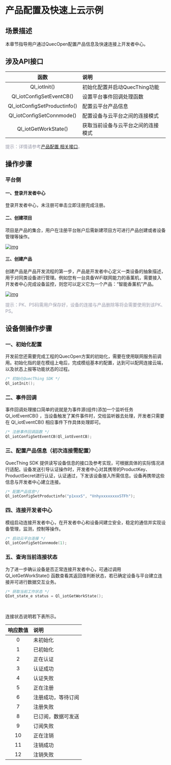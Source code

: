 # 产品配置及快速上云示例


## __场景描述__
本章节指导用户通过QuecOpen配置产品信息及快速连接上开发者中心。

## __涉及API接口__

 | 函数 | 说明  |
|:--------:| :-------------|
|  Ql_iotInit() | 初始化配置并启动QuecThing功能 |
| Ql_iotConfigSetEventCB()| 设置平台事件回调处理函数|
|Ql_iotConfigSetProductinfo()| 配置云平台产品信息| 
| Ql_iotConfigSetConnmode() | 配置设备与云平台之间的连接模式 |
| Ql_iotGetWorkState()  | 获取当前设备与云平台之间的连接模式 |

<font color=#999AAA >提示：详情请参考[产品配置 相关接口](/deviceDevelop/wifi/QuecOpen/api/wifi-quecopen-api-02.md)。</font>




## __操作步骤__
### __平台侧__
#### __一、登录开发者中心__
登录<a :href="toDevelopCenter()" target="_blank">开发者中心</a>，未注册可单击<a :href="toDevelopCenter('registerType')" target="_blank">立即注册</a>完成注册。
#### __二、创建项目__
项目是产品的集合，用户在注册平台账户后需新建项目方可进行产品创建或者设备管理等操作。

<a data-fancybox title="img" href="/deviceDevelop/wifi/QuecOpen/resource/Connect_cloud/Example-01.png">![img](/deviceDevelop/wifi/QuecOpen/resource/Connect_cloud/Example-01.png)</a>

#### __三、创建产品__
创建产品是产品开发流程的第一步，产品是开发者中心定义一类设备的抽象描述，用于对同类设备进行管理。例如您有一台具备WiFi联网能力的香薰机，需要接入开发者中心完成设备监控，则您可以定义它为一个产品：“智能香薰机”产品。

<a data-fancybox title="img" href="/deviceDevelop/wifi/QuecOpen/resource/Connect_cloud/Example-02.png">![img](/deviceDevelop/wifi/QuecOpen/resource/Connect_cloud/Example-02.png)</a>

<font color=#999AAA >提示：PK、PS码需用户保存好，设备的连接与产品删除等将会需要使用到该PK、PS。</font>

## __设备侧操作步骤__
### __一、初始化配置__
开发前您还需要完成工程的QuecOpen方案的初始化，需要在使用联网服务前调用。初始化指的是在模组上电后，完成模组基本的配置，达到可以配网连接云端，以及状态上报等功能状态的过程。
```c
/* 初始化QuecThing SDK */
Ql_iotInit();
```
### __二、事件回调__
事件回调处理接口简单的说就是为事件源(组件)添加一个监听任务 Ql_iotEventCB() ，当设备触发了某件事件时，交给监听器去处理，开发者只需要在 Ql_iotEventCB() 相应事件下作具体处理即可。

```c
/* 注册事件回调函数 */
Ql_iotConfigSetEventCB(Ql_iotEventCB);
```
### __三、配置产品信息（初次连接需配置）__

QuecThing SDK 提供读写设备信息的接口及参考实现，可根据具体的实际情况进行适配。设备发送引导认证操作时，开发者中心对其携带的ProductKey、ProductSecret进行认证，认证通过，下发该设备接入所需信息。设备再携带这些信息与开发者中心建立连接。
```c
/* 配置产品信息*/
Ql_iotConfigSetProductinfo("p1xxxS", "VnhyxxxxxxxxSTFh");
```


### __四、连接开发者中心__
模组启动连接开发者中心，在开发者中心和设备间建立安全，稳定的通信并实现设备管理，监测，控制等操作。
 ```c
/* 启动云平台连接 */
Ql_iotConfigSetConnmode(1);
```

### __五、查询当前连接状态__

为了进一步确认设备是否正常连接开发者中心，可通过调用 Ql_iotGetWorkState() 函数查看其返回值判断状态，若已确定设备与平台建立连接并可进行数据交互业务。

```c
/* 获取当前工作状态 */
QIot_state_e status = Ql_iotGetWorkState();
```

<br>

连接状态说明若下表所示。

| 响应数值 | 说明   |
|:--------:| :-----------|
|0| 未初始化|
|1| 已初始化|
|2| 正在认证|
|3| 认证成功|
|4| 认证失败|
|5| 正在注册|
|6| 注册成功，等待订阅|
|7| 注册失败|
|8| 已订阅，数据可发送|
|9| 订阅失败|
|10| 正在注销|
|11|  注销成功|
|12|  注销失败|

      
 
